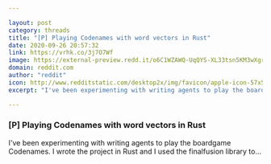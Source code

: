 ```yaml
---

layout: post
category: threads
title: "[P] Playing Codenames with word vectors in Rust"
date: 2020-09-26 20:57:32
link: https://vrhk.co/3j7O7Wf
image: https://external-preview.redd.it/o6C1WZAWQ-UqQYS-XL33tsn5KM3wXgrrm5_RTglTFT4.jpg?width=1200&height=628.272251309&auto=webp&crop=1200:628.272251309,smart&s=f30a800fe6f5cf43dd2b4f7ee1395f52e06d4782
domain: reddit.com
author: "reddit"
icon: http://www.redditstatic.com/desktop2x/img/favicon/apple-icon-57x57.png
excerpt: "I've been experimenting with writing agents to play the boardgame Codenames. I wrote the project in Rust and I used the finalfusion library to..."

---
```


### [P] Playing Codenames with word vectors in Rust

I've been experimenting with writing agents to play the boardgame Codenames. I wrote the project in Rust and I used the finalfusion library to...